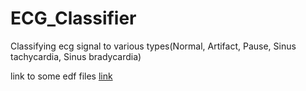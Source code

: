 # ECG_Classifier
Classifying ecg signal to various types(Normal, Artifact, Pause, Sinus tachycardia, Sinus bradycardia)

link to some edf files [link](https://drive.google.com/drive/folders/1pbmj1iQQ9neC0cCyHZ1aqks2R7eTTcwx?usp=sharing)
